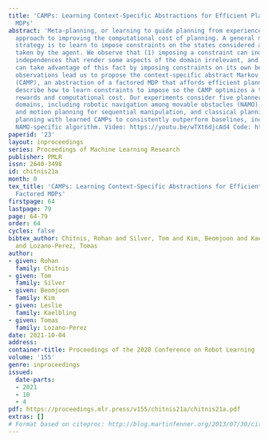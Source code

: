 ```yaml
---
title: 'CAMPs: Learning Context-Specific Abstractions for Efficient Planning in Factored
  MDPs'
abstract: 'Meta-planning, or learning to guide planning from experience, is a promising
  approach to improving the computational cost of planning. A general meta-planning
  strategy is to learn to impose constraints on the states considered and actions
  taken by the agent. We observe that (1) imposing a constraint can induce context-specific
  independences that render some aspects of the domain irrelevant, and (2) an agent
  can take advantage of this fact by imposing constraints on its own behavior. These
  observations lead us to propose the context-specific abstract Markov decision process
  (CAMP), an abstraction of a factored MDP that affords efficient planning. We then
  describe how to learn constraints to impose so the CAMP optimizes a trade-off between
  rewards and computational cost. Our experiments consider five planners across four
  domains, including robotic navigation among movable obstacles (NAMO), robotic task
  and motion planning for sequential manipulation, and classical planning. We find
  planning with learned CAMPs to consistently outperform baselines, including Stilman’s
  NAMO-specific algorithm. Video: https://youtu.be/wTXt6djcAd4 Code: https://git.io/JTnf6'
paperid: '23'
layout: inproceedings
series: Proceedings of Machine Learning Research
publisher: PMLR
issn: 2640-3498
id: chitnis21a
month: 0
tex_title: 'CAMPs: Learning Context-Specific Abstractions for Efficient Planning in
  Factored MDPs'
firstpage: 64
lastpage: 79
page: 64-79
order: 64
cycles: false
bibtex_author: Chitnis, Rohan and Silver, Tom and Kim, Beomjoon and Kaelbling, Leslie
  and Lozano-Perez, Tomas
author:
- given: Rohan
  family: Chitnis
- given: Tom
  family: Silver
- given: Beomjoon
  family: Kim
- given: Leslie
  family: Kaelbling
- given: Tomas
  family: Lozano-Perez
date: 2021-10-04
address:
container-title: Proceedings of the 2020 Conference on Robot Learning
volume: '155'
genre: inproceedings
issued:
  date-parts:
  - 2021
  - 10
  - 4
pdf: https://proceedings.mlr.press/v155/chitnis21a/chitnis21a.pdf
extras: []
# Format based on citeproc: http://blog.martinfenner.org/2013/07/30/citeproc-yaml-for-bibliographies/
---
```

